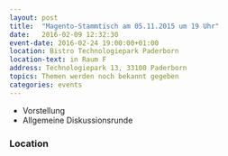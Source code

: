 ```yaml
---
layout: post
title:  "Magento-Stammtisch am 05.11.2015 um 19 Uhr"
date:   2016-02-09 12:32:30
event-date: 2016-02-24 19:00:00+01:00
location: Bistro Technologiepark Paderborn
location-text: in Raum F
address: Technologiepark 13, 33100 Paderborn
topics: Themen werden noch bekannt gegeben
categories: events
---
```


*  Vorstellung
*  Allgemeine Diskussionsrunde

### Location
